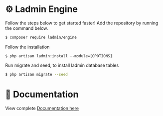 # ⚙️ Ladmin Engine

Follow the steps below to get started faster! Add the repository by running the command below.

```bash
$ composer require ladmin/engine
```

Follow the installation
```
$ php artisan ladmin:install --module=[OPOTIONS]
```

Run migrate and seed, to install ladmin database tables
```bash
$ php artisan migrate --seed
```
# 📖 Documentation
View complete [Documentation here](https://github.com/hexters/ladmin/wiki)

